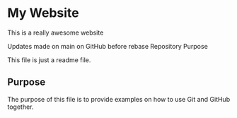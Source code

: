 # My Website

This is a really awesome website

Updates made on main on GitHub before rebase
 Repository Purpose


This file is just a readme file.

## Purpose

The purpose of this file is to provide examples
on how to use Git and GitHub together.